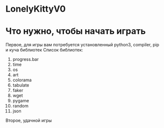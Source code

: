 # LonelyKittyV0



# Что нужно, чтобы начать играть 
Первое, для игры вам потребуется установленный python3, compiler, pip и куча библиотек
Список библиотек:
  1. progress.bar
  2. time
  3. os
  4. art
  5. colorama
  6. tabulate
  7. faker
  8. wget
  9. pygame
  10. random
  11. json

Второе, удачной игры
